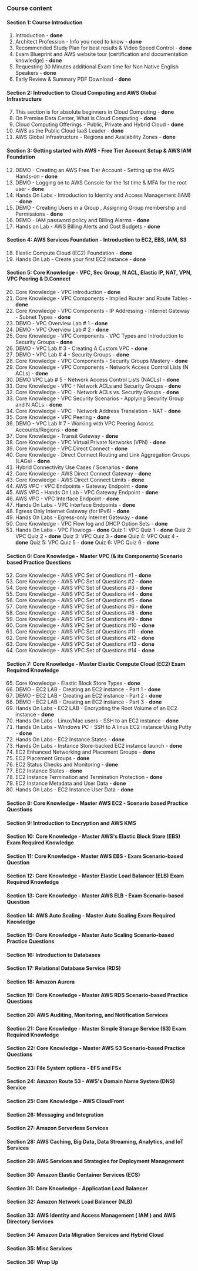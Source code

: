 ### Course content
#### Section 1: Course Introduction
1. Introduction - **done**
2. Architect Profession - Info you need to know - **done**
3. Recommended Study Plan for best results & Video Speed Control - **done**
4. Exam Blueprint and AWS website tour (certification and documentation knowledge) - **done**
5. Requesting 30 Minutes additional Exam time for Non Native English Speakers - **done**
6. Early Review & Summary PDF Download - **done**
#### Section 2: Introduction to Cloud Computing and AWS Global Infrastructure
7. This section is for absolute beginners in Cloud Computing - **done**
8. On Premise Data Center, What is Cloud Computing - **done**
9. Cloud Computing Offerings - Public, Private and Hybrid Cloud - **done**
10. AWS as the Public Cloud IaaS Leader - **done**
11. AWS Global Infrastructure - Regions and Availability Zones - **done**
#### Section 3: Getting started with AWS - Free Tier Account Setup & AWS IAM Foundation
12. DEMO - Creating an AWS Free Tier Account - Setting up the AWS Hands-on - **done**
13. DEMO - Logging on to AWS Console for the 1st time & MFA for the root user - **done**
14. Hands On Labs - Introduction to Identity and Access Management (IAM) - **done**
15. DEMO - Creating Users in a Group , Assigning Group membership and Permissions - **done**
16. DEMO - IAM password policy and Billing Alarms - **done**
17. Hands on Lab - AWS Billing Alerts and Cost Budgets - **done**
#### Section 4: AWS Services Foundation - Introduction to EC2, EBS, IAM, S3
18. Elastic Compute Cloud (EC2) Foundation - **done**
19. Hands On Lab - Create your first EC2 instance - **done**
#### Section 5: Core Knowledge - VPC, Sec Group, N ACL, Elastic IP, NAT, VPN, VPC Peering & D.Connect
20. Core Knowledge - VPC introduction - **done**
21. Core Knowledge - VPC Components - Implied Router and Route Tables - **done**
22. Core Knowledge - VPC Components - IP Addressing - Internet Gateway - Subnet Types - **done**
23. DEMO - VPC Overview Lab # 1 - **done**
24. DEMO - VPC Overview Lab # 2 - **done**
25. Core Knowledge - VPC Components - VPC Types and Introduction to Security Groups - **done**
26. DEMO - VPC Lab # 3 - Creating A Custom VPC - **done**
27. DEMO - VPC Lab # 4 - Security Groups - **done**
28. Core Knowledge - VPC Components - Security Groups Mastery - **done**
29. Core Knowledge - VPC Components - Network Access Control Lists (N ACLs) - **done**
30. DEMO VPC Lab # 5 - Network Access Control Lists (NACLs) - **done**
31. Core Knowledge - VPC - Network ACLs and Security Groups - **done**
32. Core Knowledge - VPC - Network ACLs vs. Security Groups - **done**
33. Core Knowledge - VPC Security Scenarios - Applying Security Group and N ACLs - **done**
34. Core Knowledge - VPC - Network Address Translation - NAT - **done**
35. Core Knowledge - VPC Peering - **done**
36. DEMO - VPC Lab # 7 - Working with VPC Peering Across Accounts/Regions - **done**
37. Core Knowledge - Transit Gateway - **done**
38. Core Knowledge - VPC Virtual Private Networks (VPN) - **done**
39. Core Knowledge - VPC Direct Connect - **done**
40. Core Knowledge - Direct Connect Routing and Link Aggregation Groups (LAGs) - **done**
41. Hybrid Connectivity Use Cases / Scenarios - **done**
42. Core Knowledge - AWS Direct Connect Gateway - **done**
43. Core Knowledge - AWS Direct Connect Limits - **done**
44. AWS VPC - VPC Endpoints - Gateway Endpoint - **done**
45. AWS VPC - Hands On Lab - VPC Gateway Endpoint - **done**
46. AWS VPC - VPC Interface Endpoint - **done**
47. Hands On Labs - VPC Interface Endpoints - **done**
48. Egress Only Internet Gateway (for IPv6) - **done**
49. Hands On Labs - Egress-only Internet Gateway - **done**
50. Core Knowledge - VPC Flow log and DHCP Option Sets - **done**
51. Hands On Labs - VPC Flowlogs - **done**
Quiz 1: VPC Quiz 1 - **done**
Quiz 2: VPC Quiz 2 - **done**
Quiz 3: VPC Quiz 3 - **done**
Quiz 4: VPC Quiz 4 - **done**
Quiz 5: VPC Quiz 5 - **done**
Quiz 6: VPC Quiz 6 - **done**
#### Section 6: Core Knowledge - Master VPC (& its Components) Scenario based Practice Questions
52. Core Knowledge - AWS VPC Set of Questions #1 - **done**
53. Core Knowledge - AWS VPC Set of Questions #2 - **done**
54. Core Knowledge - AWS VPC Set of Questions #3 - **done**
55. Core Knowledge - AWS VPC Set of Questions #4 - **done**
56. Core Knowledge - AWS VPC Set of Questions #5 - **done**
57. Core Knowledge - AWS VPC Set of Questions #6 - **done**
58. Core Knowledge - AWS VPC Set of Questions #8 - **done**
59. Core Knowledge - AWS VPC Set of Questions #9 - **done**
60. Core Knowledge - AWS VPC Set of Questions #10 - **done**
61. Core Knowledge - AWS VPC Set of Questions #11 - **done**
62. Core Knowledge - AWS VPC Set of Questions #12 - **done**
63. Core Knowledge - AWS VPC Set of Questions #13 - **done**
64. Core Knowledge - AWS VPC Set of Questions #14 - **done**
#### Section 7: Core Knowledge - Master Elastic Compute Cloud (EC2) Exam Required Knowledge
65. Core Knowledge - Elastic Block Store Types - **done**
66. DEMO - EC2 LAB - Creating an EC2 instance - Part 1 - **done**
67. DEMO - EC2 LAB - Creating an EC2 instance - Part 2 - **done**
68. DEMO - EC2 LAB - Creating an EC2 instance - Part 3 - **done**
69. Hands On Labs - EC2 LAB - Encrypting the Root Volume of an EC2 instance - **done**
70. Hands On Labs - Linux/Mac users - SSH to an EC2 instance - **done**
71. Hands On Labs - Windows PC - SSH to A linux EC2 instance Using Putty - **done**
72. Hands On Labs - EC2 Instance States - **done**
73. Hands On Labs - Instance Store-backed EC2 instance launch - **done**
74. EC2 Enhanced Networking and Placement Groups - **done**
75. EC2 Placement Groups - **done**
76. EC2 Status Checks and Monitoring - **done**
77. EC2 Instance States - **done**
78. EC2 Instance Termination and Termination Protection - **done**
79. EC2 Instance Metadata and User Data - **done**
80. Hands On Labs - EC2 Instance User Data - **done**
#### Section 8: Core Knowledge - Master AWS EC2 - Scenario based Practice Questions
#### Section 9: Introduction to Encryption and AWS KMS
#### Section 10: Core Knowledge - Master AWS's Elastic Block Store (EBS) Exam Required Knowledge
#### Section 11: Core Knowledge - Master AWS EBS - Exam Scenario-based Question
#### Section 12: Core Knowledge - Master Elastic Load Balancer (ELB) Exam Required Knowledge
#### Section 13: Core Knowledge - Master AWS ELB - Exam Scenario-based Question
#### Section 14: AWS Auto Scaling - Master Auto Scaling Exam Required Knowledge 
#### Section 15: Core Knowledge - Master Auto Scaling Scenario-based Practice Questions
#### Section 16: Introduction to Databases
#### Section 17: Relational Database Service (RDS)
#### Section 18: Amazon Aurora
#### Section 19: Core Knowledge - Master AWS RDS Scenario-based Practice Questions
#### Section 20: AWS Auditing, Monitoring, and Notification Services
#### Section 21: Core Knowledge - Master Simple Storage Service (S3) Exam Required Knowledge
#### Section 22: Core Knowledge - Master AWS S3 Scenario-based Practice Questions
#### Section 23: File System options - EFS and FSx
#### Section 24: Amazon Route 53 - AWS's Domain Name System (DNS) Service
#### Section 25: Core Knowledge - AWS CloudFront
#### Section 26: Messaging and Integration
#### Section 27: Amazon Serverless Services
#### Section 28: AWS Caching, Big Data, Data Streaming, Analytics, and IoT Services
#### Section 29: AWS Services and Strategies for Deployment Management
#### Section 30: Amazon Elastic Container Services (ECS)
#### Section 31: Core Knowledge - Application Load Balancer
#### Section 32: Amazon Network Load Balancer (NLB)
#### Section 33: AWS Identity and Access Management ( IAM ) and AWS Directory Services
#### Section 34: Amazon Data Migration Services and Hybrid Cloud
#### Section 35: Misc Services
#### Section 36: Wrap Up